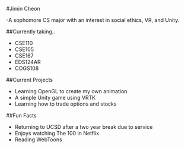 #Jimin Cheon

-A sophomore CS major with an interest in social ethics, VR, and Unity. 

##Currently taking..
- CSE110
- CSE105
- CSE167
- EDS124AR
- COGS108

##Current Projects
- Learning OpenGL to create my own animation 
- A simple Unity game using VRTK
- Learning how to trade options and stocks

##Fun Facts
- Returning to UCSD after a two year break due to service
- Enjoys watching The 100 in Netflix 
- Reading WebToons
